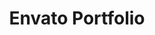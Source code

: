 ---
title: Envato Portfolio
permalink: /envato/profile/
redirect_to: https://codecanyon.net/user/varunsridharan/portfolio
redirect_from:
    - /cc/
    - /codecanyon/
---